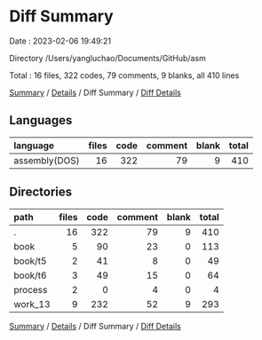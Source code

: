 # Diff Summary

Date : 2023-02-06 19:49:21

Directory /Users/yangluchao/Documents/GitHub/asm

Total : 16 files,  322 codes, 79 comments, 9 blanks, all 410 lines

[Summary](results.md) / [Details](details.md) / Diff Summary / [Diff Details](diff-details.md)

## Languages
| language | files | code | comment | blank | total |
| :--- | ---: | ---: | ---: | ---: | ---: |
| assembly(DOS) | 16 | 322 | 79 | 9 | 410 |

## Directories
| path | files | code | comment | blank | total |
| :--- | ---: | ---: | ---: | ---: | ---: |
| . | 16 | 322 | 79 | 9 | 410 |
| book | 5 | 90 | 23 | 0 | 113 |
| book/t5 | 2 | 41 | 8 | 0 | 49 |
| book/t6 | 3 | 49 | 15 | 0 | 64 |
| process | 2 | 0 | 4 | 0 | 4 |
| work_13 | 9 | 232 | 52 | 9 | 293 |

[Summary](results.md) / [Details](details.md) / Diff Summary / [Diff Details](diff-details.md)